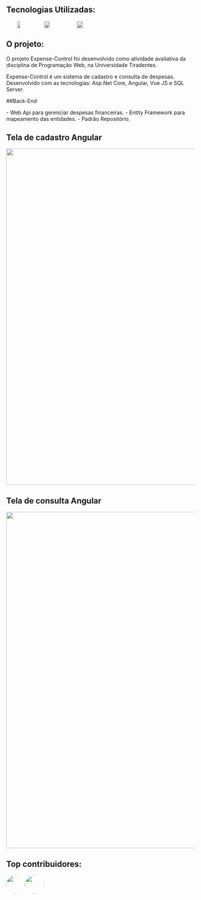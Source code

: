 
## Tecnologias Utilizadas: 
<div align="center" style="display:flex; ">

<img src="https://upload.wikimedia.org/wikipedia/commons/thumb/c/cf/Angular_full_color_logo.svg/250px-Angular_full_color_logo.svg.png" width="13%" height="55%"/>

<img src="https://user-images.githubusercontent.com/41491555/69926952-2c0db580-1495-11ea-9ee7-18480ca6b639.png" width="17%" height="45%"/>

<img src="https://user-images.githubusercontent.com/41491555/69926858-d9cc9480-1494-11ea-8ae4-93cf37197c63.png" width="18%" height="45%"/>
</div>

</div>

## O projeto:
<p style="text-indent= 50px;">
O projeto Expense-Control foi desenvolvido como atividade avaliativa da disciplina de Programação Web, na Universidade Tiradentes.

Expense-Control é um sistema de cadastro e consulta de despesas. Desenvolvido com as tecnologias: Asp.Net Core, Angular, Vue JS e SQL Server.
<p>
 
 ##Back-End
 <p>
 - Web Api para gerenciar despesas financeiras.
 - Entity Framework para mapeamento das entidades.
 - Padrão Repositório.

</p>
 
 ## Tela de cadastro Angular
<img src="https://user-images.githubusercontent.com/41491555/69927721-d4bd1480-1497-11ea-917e-3756e9633c98.jpg" width="900px"/>

## Tela de consulta Angular
<img src="https://user-images.githubusercontent.com/41491555/69927762-0504b300-1498-11ea-9790-9225a38d7dc6.jpg" width="900px" />

## Top contribuidores:

<div style="display:flex; justify-content: flex-start">
 <a href="https://github.com/kelvinmuriilo"><img src="https://avatars0.githubusercontent.com/u/41491555?s=60&v=4" width="50px", style="border-radius: 25px;"/></a>
   <a href="https://github.com/nathanfeitoza"><img src="https://avatars3.githubusercontent.com/u/37680036?s=400&v=4" width="50px", style="border-radius: 25px;"/></a>
</div>



